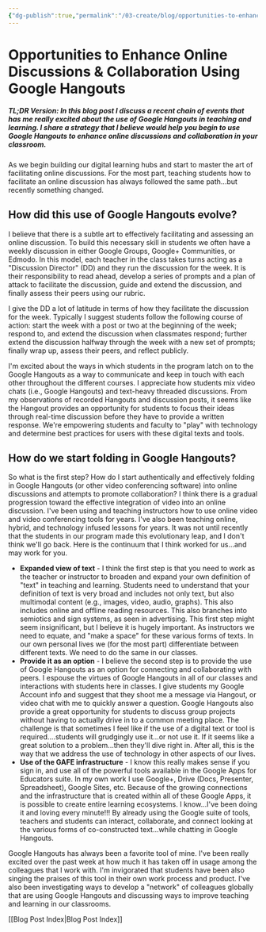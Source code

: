 ```yaml
---
{"dg-publish":true,"permalink":"/03-create/blog/opportunities-to-enhance-online-discussions-and-collaboration-using-google-hangouts/","title":"Opportunities to Enhance Online Discussions & Collaboration Using Google Hangouts","tags":["blended-learning","google","hangouts","hybrid-learning"]}
---
```


# Opportunities to Enhance Online Discussions & Collaboration Using Google Hangouts

##### TL;DR Version: In this blog post I discuss a recent chain of events that has me really excited about the use of Google Hangouts in teaching and learning. I share a strategy that I believe would help you begin to use Google Hangouts to enhance online discussions and collaboration in your classroom.

As we begin building our digital learning hubs and start to master the art of facilitating online discussions. For the most part, teaching students how to facilitate an online discussion has always followed the same path...but recently something changed.

## How did this use of Google Hangouts evolve?

I believe that there is a subtle art to effectively facilitating and assessing an online discussion. To build this necessary skill in students we often have a weekly discussion in either Google Groups, Google+ Communities, or Edmodo. In this model, each teacher in the class takes turns acting as a "Discussion Director" (DD) and they run the discussion for the week. It is their responsibility to read ahead, develop a series of prompts and a plan of attack to facilitate the discussion, guide and extend the discussion, and finally assess their peers using our rubric.

I give the DD a lot of latitude in terms of how they facilitate the discussion for the week. Typically I suggest students follow the following course of action: start the week with a post or two at the beginning of the week; respond to, and extend the discussion when classmates respond; further extend the discussion halfway through the week with a new set of prompts; finally wrap up, assess their peers, and reflect publicly.

I'm excited about the ways in which students in the program latch on to the Google Hangouts as a way to communicate and keep in touch with each other throughout the different courses. I appreciate how students mix video chats (i.e., Google Hangouts) and text-heavy threaded discussions. From my observations of recorded Hangouts and discussion posts, it seems like the Hangout provides an opportunity for students to focus their ideas through real-time discussion before they have to provide a written response. We're empowering students and faculty to "play" with technology and determine best practices for users with these digital texts and tools.

## How do we start folding in Google Hangouts?

So what is the first step? How do I start authentically and effectively folding in Google Hangouts (or other video conferencing software) into online discussions and attempts to promote collaboration? I think there is a gradual progression toward the effective integration of video into an online discussion. I've been using and teaching instructors how to use online video and video conferencing tools for years. I've also been teaching online, hybrid, and technology infused lessons for years. It was not until recently that the students in our program made this evolutionary leap, and I don't think we'll go back. Here is the continuum that I think worked for us...and may work for you.

- **Expanded view of text** \- I think the first step is that you need to work as the teacher or instructor to broaden and expand your own definition of "text" in teaching and learning. Students need to understand that your definition of text is very broad and includes not only text, but also multimodal content (e.g., images, video, audio, graphs). This also includes online and offline reading resources. This also branches into semiotics and sign systems, as seen in advertising. This first step might seem insignificant, but I believe it is hugely important. As instructors we need to equate, and "make a space" for these various forms of texts. In our own personal lives we (for the most part) differentiate between different texts. We need to do the same in our classes.
- **Provide it as an option** - I believe the second step is to provide the use of Google Hangouts as an option for connecting and collaborating with peers. I espouse the virtues of Google Hangouts in all of our classes and interactions with students here in classes. I give students my Google Account info and suggest that they shoot me a message via Hangout, or video chat with me to quickly answer a question. Google Hangouts also provide a great opportunity for students to discuss group projects without having to actually drive in to a common meeting place. The challenge is that sometimes I feel like if the use of a digital text or tool is required....students will grudgingly use it...or not use it. If it seems like a great solution to a problem...then they'll dive right in. After all, this is the way that we address the use of technology in other aspects of our lives.
- **Use of the GAFE infrastructure** - I know this really makes sense if you sign in, and use all of the powerful tools available in the Google Apps for Educators suite. In my own work I use Google+, Drive (Docs, Presenter, Spreadsheet), Google Sites, etc. Because of the growing connections and the infrastructure that is created within all of these Google Apps, it is possible to create entire learning ecosystems. I know...I've been doing it and loving every minute!!! By already using the Google suite of tools, teachers and students can interact, collaborate, and connect looking at the various forms of co-constructed text...while chatting in Google Hangouts.

Google Hangouts has always been a favorite tool of mine. I've been really excited over the past week at how much it has taken off in usage among the colleagues that I work with. I'm invigorated that students have been also singing the praises of this tool in their own work process and product. I've also been investigating ways to develop a "network" of colleagues globally that are using Google Hangouts and discussing ways to improve teaching and learning in our classrooms.

[[Blog Post Index\|Blog Post Index]]